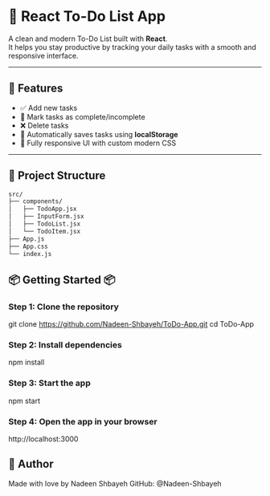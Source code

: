 # 📝 React To-Do List App

A clean and modern To-Do List built with **React**.  
It helps you stay productive by tracking your daily tasks with a smooth and responsive interface.

---

## 🚀 Features

- ✅ Add new tasks  
- 🧠 Mark tasks as complete/incomplete  
- ❌ Delete tasks  
- 💾 Automatically saves tasks using **localStorage**  
- 💅 Fully responsive UI with custom modern CSS  

---

## 📁 Project Structure

```bash
src/
├── components/
│   ├── TodoApp.jsx
│   ├── InputForm.jsx
│   ├── TodoList.jsx
│   └── TodoItem.jsx
├── App.js
├── App.css
└── index.js

```

## 📦 Getting Started 📦
### Step 1: Clone the repository
git clone https://github.com/Nadeen-Shbayeh/ToDo-App.git
cd ToDo-App
### Step 2: Install dependencies
npm install
### Step 3: Start the app
npm start
### Step 4: Open the app in your browser
http://localhost:3000

## 💖 Author 
Made with love by Nadeen Shbayeh
GitHub: @Nadeen-Shbayeh
